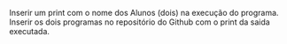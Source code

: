 Inserir um print com o nome dos Alunos (dois) na execução do programa. Inserir os dois programas no repositório do Github com o print da saida executada.
